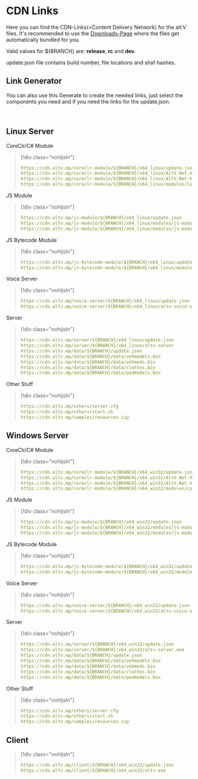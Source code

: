 # CDN Links

Here you can find the CDN-Links(=Content Delivery Network) for the alt:V files. It's recommended to use the [Downloads-Page](https://altv.mp/#/downloads) where the files get automatically bundled for you.

Valid values for ${BRANCH} are: **release**, **rc** and **dev**.

update.json file contains build number, file locations and sha1 hashes.

## Link Generator

<p>You can also use this Generate to create the needed links, just select the components you need and if you need the links for the update.json.
<div id="CDN_Link_Generator-interface" style="display: flex; justify-content: space-between; max-width: 800px;"> </div>
</br>
<div id="CDN_Link_Generator-links"> </div>

<style>
label {
    display: block;
}
</style>
<script>
    const branchArray = ["release", "rc", "dev"];
    const osArray = ["x64_win32", "x64_linux"];

    document.getElementById("CDN_Link_Generator-interface").innerHTML = generateInterface();

    /**
     * @returns {string}
     */
    function generateInterface()
    {
        let interfaceStr = "";

        interfaceStr += "<div><select name='branch' id='branch'>";
        for(let i=0; i < branchArray.length; i++)
        {
            interfaceStr += "<option value='" + i + "'>" + branchArray[i] + "</option>"
        }
        interfaceStr += "</select></div>";

        interfaceStr += "<div><select name='os' id='os'>";
        for(let i=0; i < osArray.length; i++)
        {
            interfaceStr += "<option value='" + i + "'>" + osArray[i] + "</option>"
        }
        
        interfaceStr += "</select></div>";

        interfaceStr += "<div><input type='checkbox' id='server' name='server' value='server'><label for='server'>server</label></div>";
        interfaceStr += "<div><input type='checkbox' id='voice' name='voice' value='voice'><label for='voice'>voice</label></div>";
        interfaceStr += "<div><input type='checkbox' id='csharp' name='csharp' value='csharp'><label for='csharp'>csharp-module</label></div>";
        interfaceStr += "<div><input type='checkbox' id='javascript' name='javascript' value='javascript'><label for='javascript'>js-module</label></div>";
        interfaceStr += "<div><input type='checkbox' id='js-bytecode' name='js-bytecode' value='js-bytecode'><label for='js-bytecode'>js-bytecode-module</label></div>";
        interfaceStr += "<div><input type='checkbox' id='update' name='update' value='update'><label for='update'>update.json</label></div>";

        interfaceStr += "<div><button id='generate' onclick='generate()'>Generate Links</button></div>";

        interfaceStr += "</br>";

        return interfaceStr;
    }

    /**
     * @returns {void}
     */
    function generate()
    {
        let branch = Number.parseInt(document.getElementById("branch").value, 10);
        let os = Number.parseInt(document.getElementById("os").value, 10);
        let update = document.getElementById("update").checked;
        let server = document.getElementById("server").checked;
        let voice = document.getElementById("voice").checked;
        let csharp = document.getElementById("csharp").checked;
        let javascript = document.getElementById("javascript").checked;
        let bytecodeModule = document.getElementById("js-bytecode").checked;

        document.getElementById("CDN_Link_Generator-links").innerHTML = generateLinks([server, voice, csharp, javascript, bytecodeModule],branch,os,update);
    }

    /**
     * @param {boolean[]} selection
     * @param {number} branchIndex
     * @param {number} osIndex
     * @param {boolean} listUpdate
     * @returns {string}
     */
    function generateLinks(selection, branchIndex, osIndex, listUpdate)
    {
        let returnStr = "";
        returnStr += "<pre>";

        if(selection[0])
            returnStr += generateServerLinks(branchIndex, osIndex, listUpdate);

        if(selection[1])
            returnStr += generateVoiceServerLinks(branchIndex, osIndex, listUpdate);

        if(selection[2])
            returnStr += generateCSLinks(branchIndex, osIndex, listUpdate);

        if(selection[3])
            returnStr += generateJSLinks(branchIndex, osIndex, listUpdate);

        if (selection[4]) {
            returnStr += generateJSBytecodeLinks(branchIndex, osIndex, listUpdate);
        }

        if(!selection[0] && !selection[1] && !selection[2] && !selection[3] && !selection[4])
            returnStr += "You didn't select any components :(";

        returnStr += "<\/pre>";

        return returnStr;
    }

    /**
     * @param {number} branchIndex
     * @param {number} osIndex
     * @param {boolean} listUpdate
     * @returns {string}
     */
    function generateServerLinks(branchIndex, osIndex, listUpdate)
    {
        let returnStr = "";

        if(listUpdate)
            returnStr += "https://cdn.altv.mp/server/" + branchArray[branchIndex] + "/" + osArray[osIndex] + "/update.json</br>"
            returnStr += "https://cdn.altv.mp/data/" + branchArray[branchIndex] + "/update.json</br>"

        if(osIndex === 0)
            returnStr += "https://cdn.altv.mp/server/" + branchArray[branchIndex] + "/" + osArray[osIndex] + "/altv-server.exe</br>";
        else
            returnStr += "https://cdn.altv.mp/server/" + branchArray[branchIndex] + "/" + osArray[osIndex] + "/altv-server</br>";

        returnStr += "https://cdn.altv.mp/data/" + branchArray[branchIndex] + "/data/vehmodels.bin</br>";
        returnStr += "https://cdn.altv.mp/data/" + branchArray[branchIndex] + "/data/vehmods.bin</br>"
        returnStr += "https://cdn.altv.mp/data/" + branchArray[branchIndex] + "/data/clothes.bin</br>"
        if (branchArray[branchIndex] == "dev" || branchArray[branchIndex] == "rc") {
            returnStr += "https://cdn.altv.mp/data/" + branchArray[branchIndex] + "/data/pedmodels.bin</br>"
        }

        return returnStr;
    }

    /**
     * @param {number} branchIndex
     * @param {number} osIndex
     * @param {boolean} listUpdate
     * @returns {string}
     */
    function generateVoiceServerLinks(branchIndex, osIndex, listUpdate)
    {
        let returnStr = "";

        if(listUpdate)
            returnStr += "https://cdn.altv.mp/voice-server/" + branchArray[branchIndex] + "/" + osArray[osIndex] + "/update.json</br>";

        if(osIndex === 0)
            returnStr += "https://cdn.altv.mp/voice-server/" + branchArray[branchIndex] + "/" + osArray[osIndex] + "/altv-voice-server.exe</br>";
        else
            returnStr += "https://cdn.altv.mp/voice-server/" + branchArray[branchIndex] + "/" + osArray[osIndex] + "/altv-voice-server</br>";

        return returnStr;
    }

    /**
     * @param {number} branchIndex
     * @param {number} osIndex
     * @param {boolean} listUpdate
     * @returns {string}
     */
    function generateCSLinks(branchIndex, osIndex, listUpdate)
    {
        let returnStr = "";

        if(listUpdate)
            returnStr += "https://cdn.altv.mp/coreclr-module/" + branchArray[branchIndex] + "/" + osArray[osIndex] + "/update.json</br>";

        returnStr += "https://cdn.altv.mp/coreclr-module/" + branchArray[branchIndex] + "/" + osArray[osIndex] + "/AltV.Net.Host.dll</br>";
        returnStr += "https://cdn.altv.mp/coreclr-module/" + branchArray[branchIndex] + "/" + osArray[osIndex] + "/AltV.Net.Host.runtimeconfig.json</br>";

        if(osIndex === 0)
            returnStr += "https://cdn.altv.mp/coreclr-module/" + branchArray[branchIndex] + "/" + osArray[osIndex] + "/modules/csharp-module.dll</br>";
        else
            returnStr += "https://cdn.altv.mp/coreclr-module/" + branchArray[branchIndex] + "/" + osArray[osIndex] + "/modules/libcsharp-module.so</br>";

        return returnStr;
    }

    /**
     * @param {number} branchIndex
     * @param {number} osIndex
     * @param {boolean} listUpdate
     * @returns {string}
     */
    function generateJSLinks(branchIndex, osIndex, listUpdate)
    {
        let returnStr = "";

        if(listUpdate)
            returnStr += "https://cdn.altv.mp/js-module/" + branchArray[branchIndex] + "/" + osArray[osIndex] + "/update.json</br>";

        if(osIndex === 0)
            returnStr += "https://cdn.altv.mp/js-module/" + branchArray[branchIndex] + "/" + osArray[osIndex] + "/modules/js-module/libnode.dll</br>";
        else
            returnStr += "https://cdn.altv.mp/js-module/" + branchArray[branchIndex] + "/" + osArray[osIndex] + "/modules/js-module/libnode.so.102</br>";

        if(osIndex === 0)
            returnStr += "https://cdn.altv.mp/js-module/" + branchArray[branchIndex] + "/" + osArray[osIndex] + "/modules/js-module/js-module.dll</br>";
        else
            returnStr += "https://cdn.altv.mp/js-module/" + branchArray[branchIndex] + "/" + osArray[osIndex] + "/modules/js-module/libjs-module.so</br>";

        return returnStr;
    }

    /**
     * @param {number} branchIndex
     * @param {number} osIndex
     * @param {boolean} listUpdate
     * @returns {string}
     */
    function generateJSBytecodeLinks(branchIndex, osIndex, listUpdate)
    {
        let returnStr = "";

        if(listUpdate)
            returnStr += "https://cdn.altv.mp/js-bytecode-module/" + branchArray[branchIndex] + "/" + osArray[osIndex] + "/update.json</br>";

        if(osIndex === 0)
            returnStr += "https://cdn.altv.mp/js-bytecode-module/" + branchArray[branchIndex] + "/" + osArray[osIndex] + "/modules/js-bytecode-module.dll</br>";
        else
            returnStr += "https://cdn.altv.mp/js-bytecode-module/" + branchArray[branchIndex] + "/" + osArray[osIndex] + "/modules/libjs-bytecode-module.so</br>";

        return returnStr;
    }
</script>
## Linux Server

CoreClr/C# Module
> [!div class="nohljsln"]
>```yaml
>https://cdn.altv.mp/coreclr-module/${BRANCH}/x64_linux/update.json
>https://cdn.altv.mp/coreclr-module/${BRANCH}/x64_linux/AltV.Net.Host.dll
>https://cdn.altv.mp/coreclr-module/${BRANCH}/x64_linux/AltV.Net.Host.runtimeconfig.json
>https://cdn.altv.mp/coreclr-module/${BRANCH}/x64_linux/modules/libcsharp-module.so
>```

JS Module
> [!div class="nohljsln"]
>```yaml
>https://cdn.altv.mp/js-module/${BRANCH}/x64_linux/update.json
>https://cdn.altv.mp/js-module/${BRANCH}/x64_linux/modules/js-module/libjs-module.so
>https://cdn.altv.mp/js-module/${BRANCH}/x64_linux/modules/js-module/libnode.so.102
>```

JS Bytecode Module
> [!div class="nohljsln"]
>```yaml
>https://cdn.altv.mp/js-bytecode-module/${BRANCH}/x64_linux/update.json
>https://cdn.altv.mp/js-bytecode-module/${BRANCH}/x64_linux/modules/libjs-bytecode-module.so
>```

Voice Server
> [!div class="nohljsln"]
>```yaml
>https://cdn.altv.mp/voice-server/${BRANCH}/x64_linux/update.json
>https://cdn.altv.mp/voice-server/${BRANCH}/x64_linux/altv-voice-server
>```

Server
> [!div class="nohljsln"]
>```yaml
>https://cdn.altv.mp/server/${BRANCH}/x64_linux/update.json
>https://cdn.altv.mp/server/${BRANCH}/x64_linux/altv-server
>https://cdn.altv.mp/data/${BRANCH}/update.json
>https://cdn.altv.mp/data/${BRANCH}/data/vehmodels.bin
>https://cdn.altv.mp/data/${BRANCH}/data/vehmods.bin
>https://cdn.altv.mp/data/${BRANCH}/data/clothes.bin
>https://cdn.altv.mp/data/${BRANCH}/data/pedmodels.bin
>```

Other Stuff
> [!div class="nohljsln"]
>```yaml
>https://cdn.altv.mp/others/server.cfg
>https://cdn.altv.mp/others/start.sh
>https://cdn.altv.mp/samples/resources.zip
>```

## Windows Server

CoreClr/C# Module
> [!div class="nohljsln"]
>```yaml
>https://cdn.altv.mp/coreclr-module/${BRANCH}/x64_win32/update.json
>https://cdn.altv.mp/coreclr-module/${BRANCH}/x64_win32/AltV.Net.Host.dll
>https://cdn.altv.mp/coreclr-module/${BRANCH}/x64_win32/AltV.Net.Host.runtimeconfig.json
>https://cdn.altv.mp/coreclr-module/${BRANCH}/x64_win32/modules/csharp-module.dll
>```

JS Module
> [!div class="nohljsln"]
>```yaml
>https://cdn.altv.mp/js-module/${BRANCH}/x64_win32/update.json
>https://cdn.altv.mp/js-module/${BRANCH}/x64_win32/modules/js-module/js-module.dll
>https://cdn.altv.mp/js-module/${BRANCH}/x64_win32/modules/js-module/libnode.dll
>```

JS Bytecode Module
> [!div class="nohljsln"]
>```yaml
>https://cdn.altv.mp/js-bytecode-module/${BRANCH}/x64_win32/update.json
>https://cdn.altv.mp/js-bytecode-module/${BRANCH}/x64_win32/modules/js-bytecode-module.dll
>```

Voice Server
> [!div class="nohljsln"]
>```yaml
>https://cdn.altv.mp/voice-server/${BRANCH}/x64_win32/update.json
>https://cdn.altv.mp/voice-server/${BRANCH}/x64_win32/altv-voice-server.exe
>```

Server
> [!div class="nohljsln"]
>```yaml
>https://cdn.altv.mp/server/${BRANCH}/x64_win32/update.json
>https://cdn.altv.mp/server/${BRANCH}/x64_win32/altv-server.exe
>https://cdn.altv.mp/data/${BRANCH}/update.json
>https://cdn.altv.mp/data/${BRANCH}/data/vehmodels.bin
>https://cdn.altv.mp/data/${BRANCH}/data/vehmods.bin
>https://cdn.altv.mp/data/${BRANCH}/data/clothes.bin
>https://cdn.altv.mp/data/${BRANCH}/data/pedmodels.bin
>```

Other Stuff
> [!div class="nohljsln"]
>```yaml
>https://cdn.altv.mp/others/server.cfg
>https://cdn.altv.mp/others/start.sh
>https://cdn.altv.mp/samples/resources.zip
>```

## Client
> [!div class="nohljsln"]
>```yaml
>https://cdn.altv.mp/client/${BRANCH}/x64_win32/update.json
>https://cdn.altv.mp/client/${BRANCH}/x64_win32/altv.exe
>```